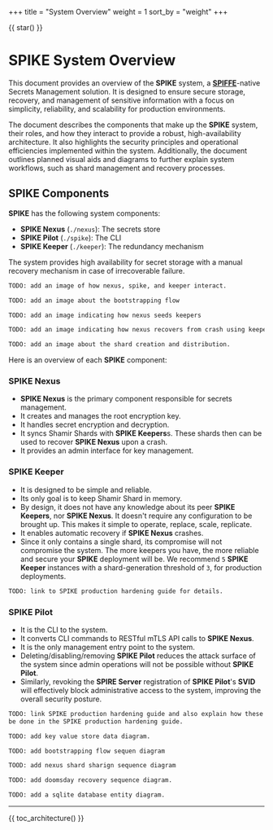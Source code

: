 +++
title = "System Overview"
weight = 1
sort_by = "weight"
+++

{{ star() }}

# SPIKE System Overview

This document provides an overview of the **SPIKE** system, a 
[**SPIFFE**][spiffe]-native Secrets Management solution. It is designed to ensure 
secure storage, recovery, and management of sensitive information with a focus 
on simplicity, reliability, and scalability for production environments.

The document describes the components that make up the **SPIKE** system, their
roles, and how they interact to provide a robust, high-availability
architecture. It also highlights the security principles and operational
efficiencies implemented within the system. Additionally, the document outlines
planned visual aids and diagrams to further explain system workflows, such as
shard management and recovery processes.

[spiffe]: https://spiffe.io/ "SPIFFE"

## SPIKE Components

**SPIKE** has the following system components:

* **SPIKE Nexus** (`./nexus`): The secrets store
* **SPIKE Pilot** (`./spike`): The CLI
* **SPIKE Keeper** (`./keeper`): The redundancy mechanism

The system provides high availability for secret storage with a manual recovery
mechanism in case of irrecoverable failure.

```txt
TODO: add an image of how nexus, spike, and keeper interact.

TODO: add an image about the bootstrapping flow

TODO: add an image indicating how nexus seeds keepers

TODO: add an image indicating how nexus recovers from crash using keepers

TODO: add an image about the shard creation and distribution.
```

Here is an overview of each **SPIKE** component:

### SPIKE Nexus

* **SPIKE Nexus** is the primary component responsible for secrets management.
* It creates and manages the root encryption key.
* It handles secret encryption and decryption.
* It syncs Shamir Shards with **SPIKE Keepers**s. These shards then can be 
  used to recover **SPIKE Nexus** upon a crash.
* It provides an admin interface for key management.

### SPIKE Keeper

* It is designed to be simple and reliable.
* Its only goal is to keep Shamir Shard in memory.
* By design, it does not have any knowledge about its peer **SPIKE Keepers**, 
  nor **SPIKE Nexus**. It doesn't require any configuration to be brought up.
  This makes it simple to operate, replace, scale, replicate.
* It enables automatic recovery if **SPIKE Nexus** crashes.
* Since it only contains a single shard, its compromise will not compromise the
  system. The more keepers you have, the more reliable and secure your **SPIKE**
  deployment will be. We recommend `5` **SPIKE Keeper** instances with a 
  shard-generation threshold of `3`, for production deployments.

```txt
TODO: link to SPIKE production hardening guide for details.
```

### SPIKE Pilot

* It is the CLI to the system.
* It converts CLI commands to RESTful mTLS API calls to **SPIKE Nexus**.
* It is the only management entry point to the system.
* Deleting/disabling/removing **SPIKE Pilot** reduces the attack surface
  of the system since admin operations will not be possible without
  **SPIKE Pilot**.
* Similarly, revoking the **SPIRE Server** registration of **SPIKE Pilot**'s
  **SVID** will effectively block administrative access to the system,
  improving the overall security posture.

```txt
TODO: link SPIKE production hardening guide and also explain how these can
be done in the SPIKE production hardening guide.

TODO: add key value store data diagram.

TODO: add bootstrapping flow sequen diagram

TOOD: add nexus shard sharign sequence diagram

TODO: add doomsday recovery sequence diagram.

TODO: add a sqlite database entity diagram.
```

----

{{ toc_architecture() }}